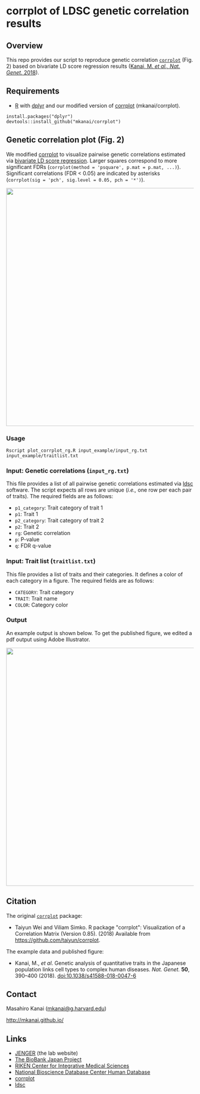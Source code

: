 # corrplot of LDSC genetic correlation results

## Overview

This repo provides our script to reproduce genetic correlation [`corrplot`](https://github.com/taiyun/corrplot) (Fig. 2) based on bivariate LD score regression results ([Kanai, M. *et al*., *Nat. Genet.* 2018](http://dx.doi.org/10.1038/s41588-018-0047-6)).


## Requirements

* [R](https://www.r-project.org/) with [dplyr](https://github.com/tidyverse/dplyr) and our modified version of [corrplot](https://github.com/mkanai/corrplot) (mkanai/corrplot).

```{r}
install.packages("dplyr")
devtools::install_github("mkanai/corrplot")
```


## Genetic correlation plot (Fig. 2)
We modified [corrplot](https://github.com/taiyun/corrplot) to visualize pairwise genetic correlations estimated via [bivariate LD score regression](https://www.nature.com/articles/ng.3406). Larger squares correspond to more significant FDRs (`corrplot(method = 'psquare', p.mat = p.mat, ...)`). Significant correlations (FDR < 0.05) are indicated by asterisks (`corrplot(sig = 'pch', sig.level = 0.05, pch = '*')`).

<p align="center"><img src="https://mkanai.github.io/assets/img/Kanai2018_Fig2.svg" width="640px"></p>

### Usage
```{sh}
Rscript plot_corrplot_rg.R input_example/input_rg.txt input_example/traitlist.txt
```

### Input: Genetic correlations (`input_rg.txt`)

This file provides a list of all pairwise genetic correlations estimated via [ldsc](https://github.com/bulik/ldsc) software. The script expects all rows are unique (*i.e.,* one row per each pair of traits). The required fields are as follows:

* `p1_category`: Trait category of trait 1
* `p1`: Trait 1
* `p2_category`: Trait category of trait 2
* `p2`: Trait 2
* `rg`: Genetic correlation
* `p`: P-value
* `q`: FDR q-value


### Input: Trait list (`traitlist.txt`)

This file provides a list of traits and their categories. It defines a color of each category in a figure. The required fields are as follows:

* `CATEGORY`: Trait category
* `TRAIT`: Trait name
* `COLOR`: Category color


### Output
An example output is shown below. To get the published figure, we edited a pdf output using Adobe Illustrator.
<p align="center"><img src="output/corrplot_rg_disease.png" width="640px"></p>

## Citation
The original [`corrplot`](https://github.com/taiyun/corrplot) package:

* Taiyun Wei and Viliam Simko. R package "corrplot": Visualization of a Correlation Matrix (Version 0.85). (2018) Available from https://github.com/taiyun/corrplot.

The example data and published figure:

* Kanai, M., *et al*. Genetic analysis of quantitative traits in the Japanese population links cell types to complex human diseases. *Nat. Genet.* **50**, 390–400 (2018). [doi:10.1038/s41588-018-0047-6](http://dx.doi.org/10.1038/s41588-018-0047-6)

## Contact
Masahiro Kanai (mkanai@g.harvard.edu)

http://mkanai.github.io/

## Links
* [JENGER](http://jenger.riken.jp/en/) (the lab website)
* [The BioBank Japan Project](https://biobankjp.org/english/index.html)
* [RIKEN Center for Integrative Medical Sciences](http://www.ims.riken.jp/english/)
* [National Bioscience Database Center Human Database](https://humandbs.biosciencedbc.jp/en/)
* [corrplot](https://github.com/taiyun/corrplot)
* [ldsc](https://github.com/bulik/ldsc)
